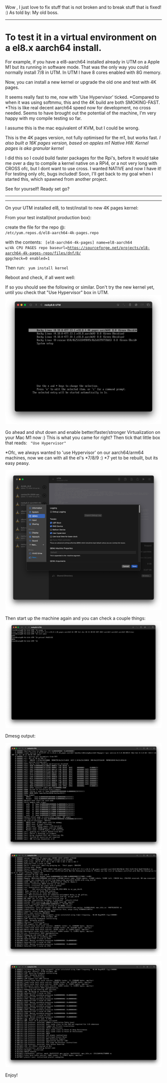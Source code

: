Wow , I just love to fix stuff that is not broken and to break stuff that is fixed!  :) As told by: My old boss.
<hr>

# To test it in a virtual environment on a el8.x aarch64 install. 

For example, if you have
a el8-aarch64 installed already in UTM on a Apple M1 but its running in software mode.
That was the only way you could normally install 7/8 in UTM.
In UTM I have 8 cores enabled with 8G memory.


Now, you can install a new kernel or upgrade the old one and test with 4K pages.

It seems really fast to me, now with 'Use Hypervisor' ticked.
*Compared to when it was using softmmu, this and the 4K build are both SMOKING-FAST.
*This is like real decent aarch64 speed now for development, no cross needed. Seems to have brought
out the potential of the machine, I'm very happy with my compile testing so far.

I assume this is the mac equivalent of KVM, but I could be wrong.

This is the 4K pages version, not fully optimised for the m1, but works fast.
*I also built a 16K pages version, based on apples m1 Native HW. 
Kernel pages is aka granular kernel* 

I did this so I could build faster packages for the Rpi's, before It would take me over a day to compile
a kernel native on a RPi4, or a not very long with CROSS ofc, but I dont want to use cross. I wanted NATIVE
and now I have it! For testing only ofc, bugs included! Soon, I'll get back to my goal when I started this, 
which spawned from another project. 




See for yourself! Ready set go?
<hr>
<hr>
On your UTM installed el8, to test/install to new 4K pages kernel:


From your test install(not production box):

create the file for the repo @:
<code>
/etc/yum.repos.d/el8-aarch64-4k-pages.repo
</code>

with the contents:
<code>
[el8-aarch64-4k-pages]
name=el8-aarch64 w/4k CPU PAGES repo 
baseurl=https://sourceforge.net/projects/el8-aarch64-4k-pages-repo/files/dnf/8/
gpgcheck=0
enabled=1
</code>

Then run:
<code>
yum install kernel
</code>

Reboot and check, if all went well:

If so you should see the following or similar.
Don't try the new kernel yet, until you check that "Use Hypervisor" box in UTM.
![8.8-on-Apple-Mac-M1-using-UTM](/assets/images/8.8UTM-boot.png?raw=true)

Go ahead and shut down and enable better/faster/stronger Virtualization on your Mac M1 now :)
This is what you came for right? Then tick that little box that reads:
<code>
"Use Hypervisor"
</code>

*Ofc, we always wanted to 'use Hypervisor' on our aarch64/arm64 machines, now we can with all the el's  *7/8/9 :)
*7 yet to be rebuilt, but its easy peasy.

  ![8.8-on-Apple-Mac-M1-using-UTM](/assets/images/8.8UTM-VIRT-TICK.png?raw=true)

Then start up the machine again and you can check a couple things:
![8.8-on-Apple-Mac-M1-using-UTM](/assets/images/8.8UTM-1.png?raw=true)

Dmesg output:

![8.8-on-Apple-Mac-M1-using-UTM](/assets/images/8.8UTM-dmesg1.png?raw=true)
![8.8-on-Apple-Mac-M1-using-UTM](/assets/images/8.8UTM-dmesg2.png?raw=true)

![8.8-on-Apple-Mac-M1-using-UTM](/assets/images/8.8UTM-dmesg-8cores.png?raw=true)


Enjoy!

